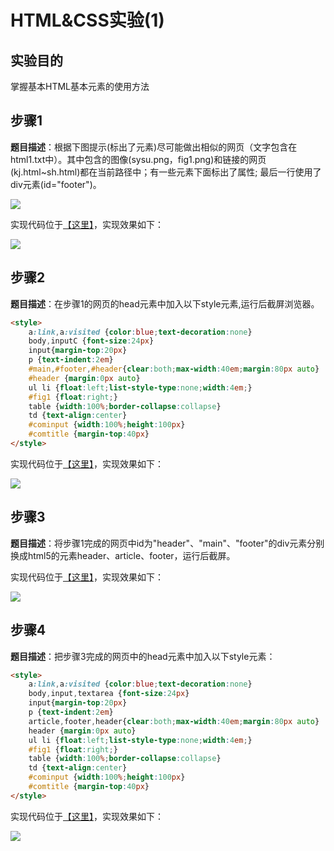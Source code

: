 # HTML&CSS实验(1)

## 实验目的

掌握基本HTML基本元素的使用方法

## 步骤1

**题目描述**：根据下图提示(标出了元素)尽可能做出相似的网页（文字包含在html1.txt中）。其中包含的图像(sysu.png，fig1.png)和链接的网页(kj.html~sh.html)都在当前路径中；有一些元素下面标出了属性; 最后一行使用了div元素(id="footer")。

![](./images/1.png)

实现代码位于<a href="./code/answer/1.html">【这里】</a>，实现效果如下：

![](./images/2.png)

## 步骤2

**题目描述**：在步骤1的网页的head元素中加入以下style元素,运行后截屏浏览器。

```html
<style>
    a:link,a:visited {color:blue;text-decoration:none}
    body,inputC {font-size:24px}
    input{margin-top:20px}
    p {text-indent:2em}
    #main,#footer,#header{clear:both;max-width:40em;margin:80px auto}
    #header {margin:0px auto}
    ul li {float:left;list-style-type:none;width:4em;}
    #fig1 {float:right;}
    table {width:100%;border-collapse:collapse}
    td {text-align:center}
    #cominput {width:100%;height:100px}
    #comtitle {margin-top:40px}
</style>
```

实现代码位于<a href="./code/answer/2.html">【这里】</a>，实现效果如下：

![](./images/3.png)

## 步骤3

**题目描述**：将步骤1完成的网页中id为"header"、"main"、"footer"的div元素分别换成html5的元素header、article、footer，运行后截屏。

实现代码位于<a href="./code/answer/3.html">【这里】</a>，实现效果如下：

![](./images/5.png)

## 步骤4

**题目描述**：把步骤3完成的网页中的head元素中加入以下style元素：

```html
<style>
    a:link,a:visited {color:blue;text-decoration:none}
    body,input,textarea {font-size:24px}
    input{margin-top:20px}
    p {text-indent:2em}
    article,footer,header{clear:both;max-width:40em;margin:80px auto}
    header {margin:0px auto}
    ul li {float:left;list-style-type:none;width:4em;}
    #fig1 {float:right;}
    table {width:100%;border-collapse:collapse}
    td {text-align:center}
    #cominput {width:100%;height:100px}
    #comtitle {margin-top:40px}
</style>
```

实现代码位于<a href="./code/answer/4.html">【这里】</a>，实现效果如下：

![](./images/6.png)
